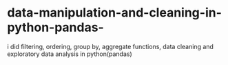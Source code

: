 # data-manipulation-and-cleaning-in-python-pandas-
i did filtering, ordering, group by, aggregate functions, data cleaning and exploratory data analysis in python(pandas)
